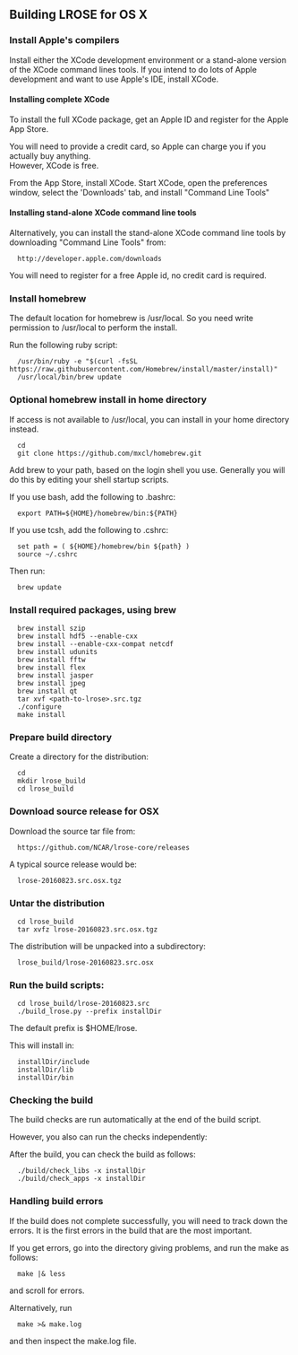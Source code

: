 ## Building LROSE for OS X

### Install Apple's compilers

Install either the XCode development environment or a stand-alone version of the
XCode command lines tools.  If you intend to do lots of Apple development and
want to use Apple's IDE, install XCode.

#### Installing complete XCode

To install the full XCode package, get an Apple ID and register for the Apple App Store.

You will need to provide a credit card, so Apple can charge you if you actually buy anything.  
However, XCode is free.

From the App Store, install XCode.
Start XCode, open the preferences window, select the 'Downloads' tab, and 
install "Command Line Tools"

#### Installing stand-alone XCode command line tools

Alternatively, you can install the stand-alone XCode command line tools by downloading
"Command Line Tools" from:

```
  http://developer.apple.com/downloads
```

You will need to register for a free Apple id, no credit card is required.

### Install homebrew

The default location for homebrew is /usr/local. So you need write permission
to /usr/local to perform the install.

Run the following ruby script:

```
  /usr/bin/ruby -e "$(curl -fsSL https://raw.githubusercontent.com/Homebrew/install/master/install)"
  /usr/local/bin/brew update
```

### Optional homebrew install in home directory

If access is not available to /usr/local, you can install in your home directory instead.

```
  cd
  git clone https://github.com/mxcl/homebrew.git
```

Add brew to your path, based on the login shell you use.
Generally you will do this by editing your shell startup scripts.

If you use bash, add the following to .bashrc:
```
  export PATH=${HOME}/homebrew/bin:${PATH}
```

If you use tcsh, add the following to .cshrc:
```
  set path = ( ${HOME}/homebrew/bin ${path} )
  source ~/.cshrc
```

Then run:

```
  brew update
```

### Install required packages, using brew

```
  brew install szip
  brew install hdf5 --enable-cxx
  brew install --enable-cxx-compat netcdf
  brew install udunits
  brew install fftw
  brew install flex
  brew install jasper
  brew install jpeg
  brew install qt
  tar xvf <path-to-lrose>.src.tgz
  ./configure
  make install
```

### Prepare build directory

Create a directory for the distribution:

```
  cd
  mkdir lrose_build
  cd lrose_build
```

### Download source release for OSX

Download the source tar file from:

```
  https://github.com/NCAR/lrose-core/releases
```

A typical source release would be:

```
  lrose-20160823.src.osx.tgz
```

### Untar the distribution

```
  cd lrose_build
  tar xvfz lrose-20160823.src.osx.tgz
```

The distribution will be unpacked into a subdirectory:

```
  lrose_build/lrose-20160823.src.osx
```

### Run the build scripts:

```
  cd lrose_build/lrose-20160823.src
  ./build_lrose.py --prefix installDir
```

The default prefix is $HOME/lrose.

This will install in:

```
  installDir/include
  installDir/lib
  installDir/bin
```

### Checking the build

The build checks are run automatically at the end of the build script.

However, you also can run the checks independently:

After the build, you can check the build as follows:

```
  ./build/check_libs -x installDir
  ./build/check_apps -x installDir
```

### Handling build errors

If the build does not complete successfully, you will need to
track down the errors. It is the first errors in the build that
are the most important.

If you get errors, go into the directory giving problems, and
run the make as follows:

```
  make |& less
```

and scroll for errors.

Alternatively, run

```
  make >& make.log
```

and then inspect the make.log file.



